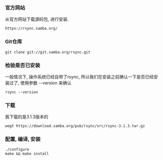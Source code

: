### 官方网站
从官方网站下载源码包, 进行安装.
```
https://rsync.samba.org/
```

### Git仓库
```
git clone git://git.samba.org/rsync.git
```

### 检验是否已安装
一般情况下, 操作系统已经自带了rsync, 所以我们在安装之前确认一下是否已经安装过了, 使用参数 --version 来确认
```
rsync --version
```

### 下载
我下载的是3.1.3版本的
```
wegt https://download.samba.org/pub/rsync/src/rsync-3.1.3.tar.gz
```

### 配置, 编译, 安装
```
./configure
make && make install
```

